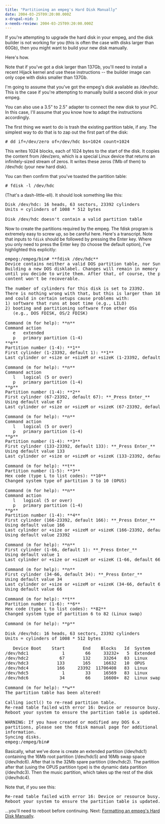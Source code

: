 ```yaml
---
title: "Partitioning an empeg's Hard Disk Manually"
date: 2004-03-25T09:20:00.000Z
x-drupal-nid: 3
x-needs-review: 2004-03-25T09:20:00.000Z
---
```

If you're attempting to upgrade the hard disk in your empeg, and the disk builder is not working for you (this is often the case with disks larger than 60Gb), then you might want to build your new disk manually.

Here's how.

Note that if you've got a disk larger than 137Gb, you'll need to install a recent Hijack kernel and use these instructions -- the builder image can only cope with disks smaller than 137Gb.

I'm going to assume that you've got the empeg's disk available as /dev/hdc. This is the case if you're attempting to manually build a second disk in your empeg.

You can also use a 3.5" to 2.5" adapter to connect the new disk to your PC. In this case, I'll assume that you know how to adapt the instructions accordingly.

The first thing we want to do is trash the existing partition table, if any. The simplest way to do that is to zap out the first part of the disk:

<pre># dd if=/dev/zero of=/dev/hdc bs=1024 count=1024</pre>

This writes 1024 blocks, each of 1024 bytes to the start of the disk. It copies the content from /dev/zero, which is a special Linux device that returns an infinitely-sized stream of zeros. It writes these zeros (1Mb of them) to /dev/hdc (your new hard disk).

You can then confirm that you've toasted the partition table:

<pre># fdisk -l /dev/hdc</pre>

(That's a dash-little-ell). It should look something like this:
<pre>Disk /dev/hdc: 16 heads, 63 sectors, 23392 cylinders
Units = cylinders of 1008 * 512 bytes

Disk /dev/hdc doesn't contain a valid partition table</pre>

Now to create the partitions required by the empeg. The fdisk program is extremely easy to screw up, so be careful here. Here's a transcript. Note that inputs to `fdisk` should be followed by pressing the Enter key. Where you only need to press the Enter key (to choose the default option), I've highlighted this explicitly:

<pre>empeg:/empeg/bin# **fdisk /dev/hdc**
Device contains neither a valid DOS partition table, nor Sun or SGI disklabel
Building a new DOS disklabel. Changes will remain in memory only,
until you decide to write them. After that, of course, the previous
content won't be recoverable.

The number of cylinders for this disk is set to 23392.
There is nothing wrong with that, but this is larger than 1024,
and could in certain setups cause problems with:
1) software that runs at boot time (e.g., LILO)
2) booting and partitioning software from other OSs
   (e.g., DOS FDISK, OS/2 FDISK)

Command (m for help): **n**
Command action
   e   extended
   p   primary partition (1-4)
**e**
Partition number (1-4): **1**
First cylinder (1-23392, default 1): **1**
Last cylinder or +size or +sizeM or +sizeK (1-23392, default 23392): **+32M**

Command (m for help): **n**
Command action
   l   logical (5 or over)
   p   primary partition (1-4)
**p**
Partition number (1-4): **2**
First cylinder (67-23392, default 67): **_Press Enter_**
Using default value 67
Last cylinder or +size or +sizeM or +sizeK (67-23392, default 23392): **+32M**

Command (m for help): **n**
Command action
   l   logical (5 or over)
   p   primary partition (1-4)
**p**
Partition number (1-4): **3**
First cylinder (133-23392, default 133): **_Press Enter_**
Using default value 133
Last cylinder or +size or +sizeM or +sizeK (133-23392, default 23392): **+16M**

Command (m for help): **t**
Partition number (1-5): **3**
Hex code (type L to list codes): **10**
Changed system type of partition 3 to 10 (OPUS)

Command (m for help): **n**
Command action
   l   logical (5 or over)
   p   primary partition (1-4)
**p**
Partition number (1-4): **4**
First cylinder (166-23392, default 166): **_Press Enter_**
Using default value 166
Last cylinder or +size or +sizeM or +sizeK (166-23392, default 23392): **_Press Enter_**
Using default value 23392

Command (m for help): **n**
First cylinder (1-66, default 1): **_Press Enter_**
Using default value 1
Last cylinder or +size or +sizeM or +sizeK (1-66, default 66): **+16M**

Command (m for help): **n**
First cylinder (34-66, default 34): **_Press Enter_**
Using default value 34
Last cylinder or +size or +sizeM or +sizeK (34-66, default 66): **_Press Enter_**
Using default value 66

Command (m for help): **t**
Partition number (1-6): **6**
Hex code (type L to list codes): **82**
Changed system type of partition 6 to 82 (Linux swap)

Command (m for help): **p**

Disk /dev/hdc: 16 heads, 63 sectors, 23392 cylinders
Units = cylinders of 1008 * 512 bytes

   Device Boot    Start       End    Blocks   Id  System
/dev/hdc1             1        66     33232+   5  Extended
/dev/hdc2            67       132     33264   83  Linux
/dev/hdc3           133       165     16632   10  OPUS
/dev/hdc4           166     23392  11706408   83  Linux
/dev/hdc5             1        33     16569   83  Linux
/dev/hdc6            34        66     16600+  82  Linux swap

Command (m for help): **w**
The partition table has been altered!

Calling ioctl() to re-read partition table.
Re-read table failed with error 16: Device or resource busy.
Reboot your system to ensure the partition table is updated.

WARNING: If you have created or modified any DOS 6.x
partitions, please see the fdisk manual page for additional
information.
Syncing disks.
empeg:/empeg/bin# </pre>

Basically, what we've done is create an extended partition (/dev/hdc1) containing the 16Mb root partition (/dev/hdc5) and 16Mb swap space (/dev/hdc6). After that is the 32Mb spare partition (/dev/hdc2). The partition after that (using the OPUS partition type) is the dynamic data partition (/dev/hdc3). Then the music partition, which takes up the rest of the disk (/dev/hdc4).

Note that, if you see this:

<pre>Re-read table failed with error 16: Device or resource busy.
Reboot your system to ensure the partition table is updated.</pre>

...you'll need to reboot before continuing.
Next: [Formatting an empeg's Hard Disk Manually](/content/2004/03/format-empeg).
